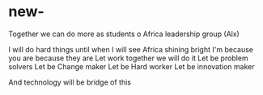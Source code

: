 # new-
Together we can do more as students o Africa leadership group (Alx)

I will do hard things until when I will see Africa shining bright
I'm because you are because they are
Let work together we will do it
Let be problem solvers
Let be Change maker 
Let be Hard worker
Let be innovation maker
  
And technology will be bridge of this
